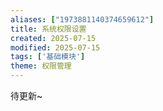 ```yaml
---
aliases: ["1973881140374659612"]
title: 系统权限设置
created: 2025-07-15
modified: 2025-07-15
tags: ['基础模块']
theme: 权限管理
---
```


待更新~